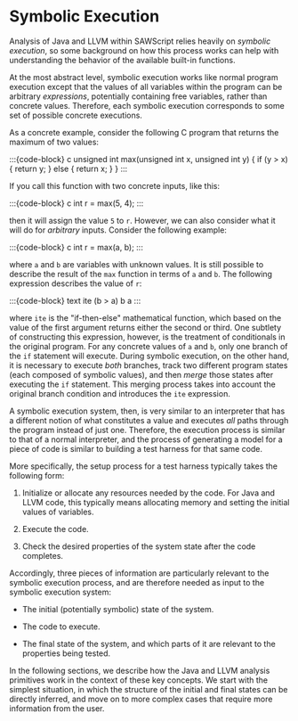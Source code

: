 # Symbolic Execution

Analysis of Java and LLVM within SAWScript relies heavily on *symbolic
execution*, so some background on how this process works can help with
understanding the behavior of the available built-in functions.

At the most abstract level, symbolic execution works like normal program
execution except that the values of all variables within the program can be
arbitrary *expressions*, potentially containing free variables, rather than
concrete values. Therefore, each symbolic execution corresponds to some set
of possible concrete executions.

As a concrete example, consider the following C program that returns
the maximum of two values:

:::{code-block} c
unsigned int max(unsigned int x, unsigned int y) {
    if (y > x) {
        return y;
    } else {
        return x;
    }
}
:::

If you call this function with two concrete inputs, like this:

:::{code-block} c
int r = max(5, 4);
:::

then it will assign the value `5` to `r`. However, we can also consider what
it will do for *arbitrary* inputs. Consider the following example:

:::{code-block} c
int r = max(a, b);
:::

where `a` and `b` are variables with unknown values. It is still
possible to describe the result of the `max` function in terms of `a`
and `b`. The following expression describes the value of `r`:

:::{code-block} text
ite (b > a) b a
:::

where `ite` is the "if-then-else" mathematical function, which based on
the value of the first argument returns either the second or third. One
subtlety of constructing this expression, however, is the treatment of
conditionals in the original program. For any concrete values of `a` and
`b`, only one branch of the `if` statement will execute. During symbolic
execution, on the other hand, it is necessary to execute *both*
branches, track two different program states (each composed of symbolic
values), and then *merge* those states after executing the `if`
statement. This merging process takes into account the original branch
condition and introduces the `ite` expression.

A symbolic execution system, then, is very similar to an interpreter
that has a different notion of what constitutes a value and executes
*all* paths through the program instead of just one. Therefore, the
execution process is similar to that of a normal
interpreter, and the process of generating a model for a piece of code
is similar to building a test harness for that same code.

More specifically, the setup process for a test harness typically takes
the following form:

1. Initialize or allocate any resources needed by the code. For Java and
   LLVM code, this typically means allocating memory and setting the
   initial values of variables.

2. Execute the code.

3. Check the desired properties of the system state after the code
   completes.

Accordingly, three pieces of information are particularly relevant to
the symbolic execution process, and are therefore needed as input to the
symbolic execution system:

- The initial (potentially symbolic) state of the system.

- The code to execute.

- The final state of the system, and which parts of it are relevant to
  the properties being tested.

In the following sections, we describe how the Java and LLVM analysis
primitives work in the context of these key concepts. We start with the
simplest situation, in which the structure of the initial and final
states can be directly inferred, and move on to more complex cases that
require more information from the user.
